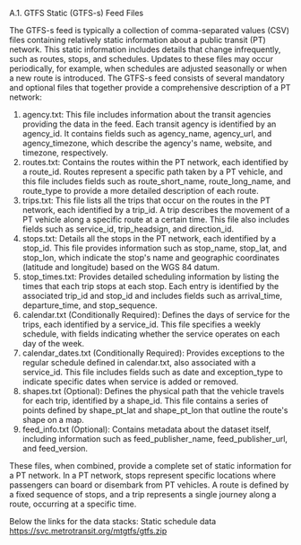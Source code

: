 A.1. GTFS Static (GTFS-s) Feed Files

The GTFS-s feed is typically a collection of comma-separated values (CSV) files containing relatively static information about a public transit (PT) network. This static information includes details that change infrequently, such as routes, stops, and schedules. Updates to these files may occur periodically, for example, when schedules are adjusted seasonally or when a new route is introduced.
 The GTFS-s feed consists of several mandatory and optional files that together provide a comprehensive description of a PT network:
 
1.	agency.txt: This file includes information about the transit agencies providing the data in the feed. Each transit agency is identified by an agency_id. It contains fields such as agency_name, agency_url, and agency_timezone, which describe the agency's name, website, and timezone, respectively.
2.	routes.txt: Contains the routes within the PT network, each identified by a route_id. Routes represent a specific path taken by a PT vehicle, and this file includes fields such as route_short_name, route_long_name, and route_type to provide a more detailed description of each route.
3.	trips.txt: This file lists all the trips that occur on the routes in the PT network, each identified by a trip_id. A trip describes the movement of a PT vehicle along a specific route at a certain time. This file also includes fields such as service_id, trip_headsign, and direction_id.
4.	stops.txt: Details all the stops in the PT network, each identified by a stop_id. This file provides information such as stop_name, stop_lat, and stop_lon, which indicate the stop's name and geographic coordinates (latitude and longitude) based on the WGS 84 datum.
5.	stop_times.txt: Provides detailed scheduling information by listing the times that each trip stops at each stop. Each entry is identified by the associated trip_id and stop_id and includes fields such as arrival_time, departure_time, and stop_sequence.
6.	calendar.txt (Conditionally Required): Defines the days of service for the trips, each identified by a service_id. This file specifies a weekly schedule, with fields indicating whether the service operates on each day of the week.
7.	calendar_dates.txt (Conditionally Required): Provides exceptions to the regular schedule defined in calendar.txt, also associated with a service_id. This file includes fields such as date and exception_type to indicate specific dates when service is added or removed.
8.	shapes.txt (Optional): Defines the physical path that the vehicle travels for each trip, identified by a shape_id. This file contains a series of points defined by shape_pt_lat and shape_pt_lon that outline the route's shape on a map.
9.	feed_info.txt (Optional): Contains metadata about the dataset itself, including information such as feed_publisher_name, feed_publisher_url, and feed_version.

These files, when combined, provide a complete set of static information for a PT network. In a PT network, stops represent specific locations where passengers can board or disembark from PT vehicles. A route is defined by a fixed sequence of stops, and a trip represents a single journey along a route, occurring at a specific time.

Below the links for the data stacks:
Static schedule data
https://svc.metrotransit.org/mtgtfs/gtfs.zip 
